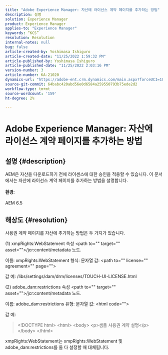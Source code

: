 ```yaml
---
title: "Adobe Experience Manager: 자산에 라이선스 계약 페이지를 추가하는 방법"
description: 설명
solution: Experience Manager
product: Experience Manager
applies-to: "Experience Manager"
keywords: “KCS”
resolution: Resolution
internal-notes: null
bug: false
article-created-by: Yoshimasa Ishiguro
article-created-date: "11/25/2022 1:59:32 PM"
article-published-by: Yoshimasa Ishiguro
article-published-date: "11/25/2022 2:03:16 PM"
version-number: 3
article-number: KA-21020
dynamics-url: "https://adobe-ent.crm.dynamics.com/main.aspx?forceUCI=1&pagetype=entityrecord&etn=knowledgearticle&id=85b39b61-c96c-ed11-9561-6045bd006a22"
source-git-commit: 64babc420abd56e0d6584a259550793b75ede2d2
workflow-type: tm+mt
source-wordcount: '159'
ht-degree: 2%

---
```


# Adobe Experience Manager: 자산에 라이선스 계약 페이지를 추가하는 방법

## 설명 {#description}

AEM은 자산을 다운로드하기 전에 라이센스에 대한 승인을 적용할 수 있습니다. 이 문서에서는 자산에 라이선스 계약 페이지를 추가하는 방법을 설명합니다.<br><br><b>환경:</b><br><br>AEM 6.5

## 해상도 {#resolution}


사용권 계약 페이지를 자산에 추가하는 방법은 두 가지가 있습니다.

(1) xmpRights:WebStatement 속성 &lt;path to=&quot;&quot; target=&quot;&quot; asset=&quot;&quot;>/jcr:content/metadata 노드.

이름: xmpRights:WebStatement 형식: 문자열 값: &lt;path to=&quot;&quot; license=&quot;&quot; agreement=&quot;&quot; page=&quot;&quot;>

값 예: /libs/settings/dam/drm/licenses/TOUCH-UI-LICENSE.html

(2) adobe_dam:restrictions 속성 &lt;path to=&quot;&quot; target=&quot;&quot; asset=&quot;&quot;>/jcr:content/metadata 노드.

이름: adobe_dam:restrictions 유형: 문자열 값: &lt;html code=&quot;&quot;>

값 예:


> &lt;!DOCTYPE html>
&lt;html>
&lt;body>
&lt;p>샘플 사용권 계약 설명&lt;/p>
&lt;/body>
&lt;/html>


xmpRights:WebStatement는 xmpRights:WebStatement 및 adobe_dam:restrictions를 둘 다 설정할 때 대체됩니다.
